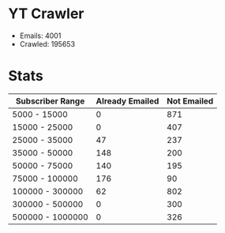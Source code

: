 # YT Crawler
- Emails: 4001
- Crawled: 195653

# Stats
| Subscriber Range  | Already Emailed | Not Emailed |
|-------|-------|-------|
| 5000 - 15000 | 0 | 871 |
| 15000 - 25000 | 0 | 407 |
| 25000 - 35000 | 47 | 237 |
| 35000 - 50000 | 148 | 200 |
| 50000 - 75000 | 140 | 195 |
| 75000 - 100000 | 176 | 90 |
| 100000 - 300000 | 62 | 802 |
| 300000 - 500000 | 0 | 300 |
| 500000 - 1000000 | 0 | 326 |
